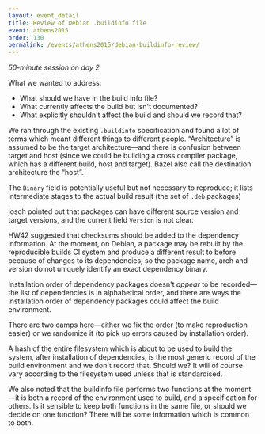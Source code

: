 ```yaml
---
layout: event_detail
title: Review of Debian .buildinfo file
event: athens2015
order: 130
permalink: /events/athens2015/debian-buildinfo-review/
---
```


*50-minute session on day 2*

What we wanted to address:

 * What should we have in the build info file?
 * What currently affects the build but isn't documented?
 * What explicitly shouldn't affect the build and should we record that?

We ran through the existing `.buildinfo` specification and found a lot of terms
which meant different things to different people. “Architecture” is assumed to
be the target architecture—and there is confusion between target and host
(since we could be building a cross compiler package, which has a different
build, host and target). Bazel also call the destination architecture the
“host”.

The `Binary` field is potentially useful but not necessary to reproduce; it
lists intermediate stages to the actual build result (the set of `.deb` packages)

josch pointed out that packages can have different source version and target
versions, and the current field `Version` is not clear.

HW42 suggested that checksums should be added to the dependency information.
At the moment, on Debian, a package may be rebuilt by the reproducible builds
CI system and produce a different result to before because of changes to its
dependencies, so the package name, arch and version do not uniquely identify an
exact dependency binary.

Installation order of dependency packages doesn't *appear* to be recorded—the
list of dependencies is in alphabetical order, and there are ways the
installation order of dependency packages could affect the build environment.

There are two camps here—either we fix the order (to make reproduction easier)
or we randomize it (to pick up errors caused by installation order).

A hash of the entire filesystem which is about to be used to build the system,
after installation of dependencies, is the most generic record of the build
environment and we don't record that. Should we? It will of course vary
according to the filesystem used unless that is standardised.

We also noted that the buildinfo file performs two functions at the moment—it
is both a record of the environment used to build, and a specification for
others. Is it sensible to keep both functions in the same file, or should we
decide on one function? There will be some information which is common to both.
